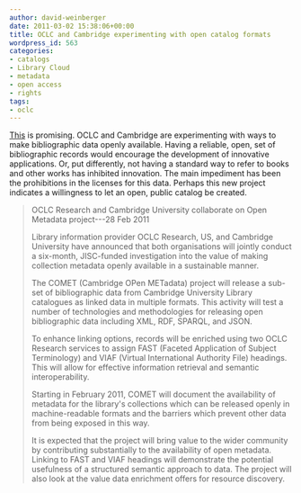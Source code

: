 ```yaml
---
author: david-weinberger
date: 2011-03-02 15:38:06+00:00
title: OCLC and Cambridge experimenting with open catalog formats
wordpress_id: 563
categories:
- catalogs
- Library Cloud
- metadata
- open access
- rights
tags:
- oclc
---
```


[This](http://www.knowledgespeak.com/newsArchieveviewdtl.asp?pickUpID=12386&pickUpBatch=1638#12386) is promising. OCLC and Cambridge are experimenting with ways to make bibliographic data openly available. Having a reliable, open, set of bibliographic records would encourage the development of innovative applications. Or, put differently, not having a standard way to refer to books and other works has inhibited innovation. The main impediment has been the prohibitions in the licenses for this data. Perhaps this new project indicates a willingness to let an open, public catalog be created.

> OCLC Research and Cambridge University collaborate on Open Metadata project---28 Feb 2011
>
> Library information provider OCLC Research, US, and Cambridge University have announced that both organisations will jointly conduct a six-month, JISC-funded investigation into the value of making collection metadata openly available in a sustainable manner.
>
> The COMET (Cambridge OPen METadata) project will release a sub-set of bibliographic data from Cambridge University Library catalogues as linked data in multiple formats. This activity will test a number of technologies and methodologies for releasing open bibliographic data including XML, RDF, SPARQL, and JSON.
>
> To enhance linking options, records will be enriched using two OCLC Research services to assign FAST (Faceted Application of Subject Terminology) and VIAF (Virtual International Authority File) headings. This will allow for effective information retrieval and semantic interoperability.
>
> Starting in February 2011, COMET will document the availability of metadata for the library's collections which can be released openly in machine-readable formats and the barriers which prevent other data from being exposed in this way.
>
> It is expected that the project will bring value to the wider community by contributing substantially to the availability of open metadata. Linking to FAST and VIAF headings will demonstrate the potential usefulness of a structured semantic approach to data. The project will also look at the value data enrichment offers for resource discovery.
